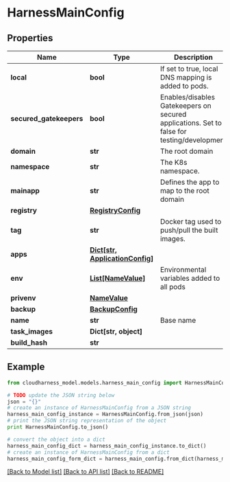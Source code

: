 # HarnessMainConfig



## Properties

Name | Type | Description | Notes
------------ | ------------- | ------------- | -------------
**local** | **bool** | If set to true, local DNS mapping is added to pods. | 
**secured_gatekeepers** | **bool** | Enables/disables Gatekeepers on secured applications. Set to false for testing/development | 
**domain** | **str** | The root domain | 
**namespace** | **str** | The K8s namespace. | 
**mainapp** | **str** | Defines the app to map to the root domain | 
**registry** | [**RegistryConfig**](RegistryConfig.md) |  | [optional] 
**tag** | **str** | Docker tag used to push/pull the built images. | [optional] 
**apps** | [**Dict[str, ApplicationConfig]**](ApplicationConfig.md) |  | 
**env** | [**List[NameValue]**](NameValue.md) | Environmental variables added to all pods | [optional] 
**privenv** | [**NameValue**](NameValue.md) |  | [optional] 
**backup** | [**BackupConfig**](BackupConfig.md) |  | [optional] 
**name** | **str** | Base name | [optional] 
**task_images** | **Dict[str, object]** |  | [optional] 
**build_hash** | **str** |  | [optional] 

## Example

```python
from cloudharness_model.models.harness_main_config import HarnessMainConfig

# TODO update the JSON string below
json = "{}"
# create an instance of HarnessMainConfig from a JSON string
harness_main_config_instance = HarnessMainConfig.from_json(json)
# print the JSON string representation of the object
print HarnessMainConfig.to_json()

# convert the object into a dict
harness_main_config_dict = harness_main_config_instance.to_dict()
# create an instance of HarnessMainConfig from a dict
harness_main_config_form_dict = harness_main_config.from_dict(harness_main_config_dict)
```
[[Back to Model list]](../README.md#documentation-for-models) [[Back to API list]](../README.md#documentation-for-api-endpoints) [[Back to README]](../README.md)


